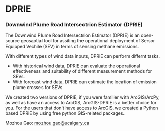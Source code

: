 # DPRIE

### Downwind Plume Road Intersectrion Estimator (DPRIE)

The Downwind Plume Road Intersectrion Estimator (DPRIE) is an open-source geosaptial tool for assiting the operational deployment of Sersor Equipped Vechile (SEV) in terms of sensing methane emissions.  

With different types of wind data inputs, DPRIE can perform differnt tasks. 
- With historical wind data, DPRIE can evaluate the operational effectiveness and suitability of different measurement methods for SEVs. 
- With forecast wind data, DPRIE can estimate the location of emission plume crosses for SEVs 

We created two versions of DPRIE, if you were familier with ArcGIS/ArcPy, as well as have an access to ArcGIS, ArcGIS-DPRIE is a better choice for you. For the users that don't have access to ArcGIS, we created a Python based DPRIE by using free python GIS-related packages. 

Mozhou Gao: mozhou.gao@ucalgary.ca
